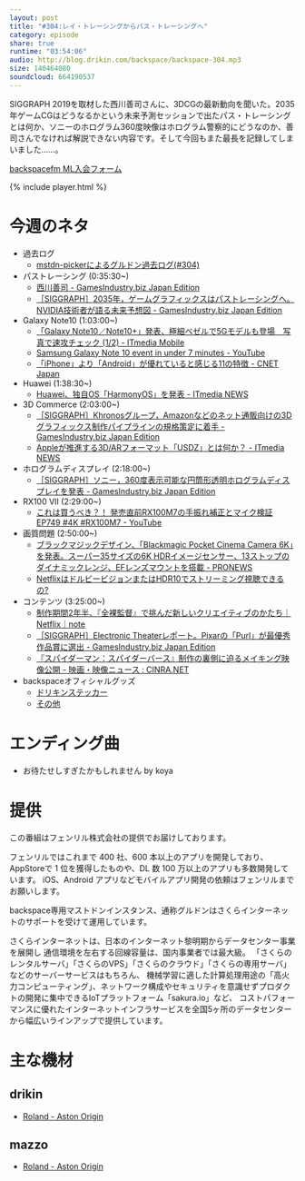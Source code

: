 ```yaml
---
layout: post
title: "#304:レイ・トレーシングからパス・トレーシングへ"
category: episode
share: true
runtime: "03:54:06"
audio: http://blog.drikin.com/backspace/backspace-304.mp3
size: 140464080
soundcloud: 664190537
---
```


SIGGRAPH 2019を取材した西川善司さんに、3DCGの最新動向を聞いた。2035年ゲームCGはどうなるかという未来予測セッションで出たパス・トレーシングとは何か、ソニーのホログラム360度映像はホログラム警察的にどうなのか、善司さんでなければ解説できない内容です。そして今回もまた最長を記録してしまいました……。

[backspacefm ML入会フォーム](http://backspace.us11.list-manage.com/subscribe?u=09c933bd3997c1d16dbed156a&id=84b6529b91)

{% include player.html %}


# 今週のネタ
* 過去ログ
  * [mstdn-pickerによるグルドン過去ログ(#304)](https://rbtnn.github.io/mstdn-picker/?instance=mstdn.guru&since_id=102590688402338637&max_id=102591735101455569)
* パストレーシング (0:35:30~)
  * [西川善司 - GamesIndustry.biz Japan Edition](http://jp.gamesindustry.biz/words/000/W00004/)
  * [［SIGGRAPH］2035年，ゲームグラフィックスはパストレーシングへ。NVIDIA技術者が語る未来予想図 - GamesIndustry.biz Japan Edition](http://jp.gamesindustry.biz/article/1907/19073102/)
* Galaxy Note10 (1:03:00~)
  * [「Galaxy Note10／Note10+」発表、極細ベゼルで5Gモデルも登場　写真で速攻チェック (1/2) - ITmedia Mobile](https://www.itmedia.co.jp/mobile/articles/1908/08/news062.html)
  * [Samsung Galaxy Note 10 event in under 7 minutes - YouTube](https://www.youtube.com/watch?v=-tWr9BRzW7I)
  * [「iPhone」より「Android」が優れていると感じる11の特徴 - CNET Japan](https://japan.cnet.com/article/35140554/)
* Huawei (1:38:30~)
  * [Huawei、独自OS「HarmonyOS」を発表 - ITmedia NEWS](https://www.itmedia.co.jp/news/articles/1908/09/news123.html)
* 3D Commerce (2:03:00~)
  * [［SIGGRAPH］Khronosグループ，Amazonなどのネット通販向けの3Dグラフィックス制作パイプラインの規格策定に着手 - GamesIndustry.biz Japan Edition](http://jp.gamesindustry.biz/article/1908/19080502/)
  * [Appleが推進する3D/ARフォーマット「USDZ」とは何か？ - ITmedia NEWS](https://www.itmedia.co.jp/news/articles/1806/14/news065.html)
* ホログラムディスプレイ (2:18:00~)
  * [［SIGGRAPH］ソニー，360度表示可能な円筒形透明ホログラムディスプレイを発表 - GamesIndustry.biz Japan Edition](http://jp.gamesindustry.biz/article/1908/19080201/)
* RX100 VII (2:29:00~)
  * [これは買うべき？！ 発売直前RX100M7の手振れ補正とマイク検証 EP749 #4K #RX100M7 - YouTube](https://www.youtube.com/watch?v=Ap8oIsxd4fg&feature=youtu.be)
* 画質問題 (2:50:00~)
  * [ブラックマジックデザイン、「Blackmagic Pocket Cinema Camera 6K」を発表。スーパー35サイズの6K HDRイメージセンサー、13ストップのダイナミックレンジ、EFレンズマウントを搭載 - PRONEWS](https://www.pronews.jp/news/20190809100018.html)
  * [NetflixはドルビービジョンまたはHDR10でストリーミング視聴できるの?](https://help.netflix.com/ja/node/42384)
* コンテンツ (3:25:00~)
  * [制作期間2年半、『全裸監督』で挑んだ新しいクリエイティブのかたち｜Netflix｜note](https://note.mu/netflix/n/n7998d5fbae7b)
  * [［SIGGRAPH］Electronic Theaterレポート。Pixarの「Purl」が最優秀作品賞に選出 - GamesIndustry.biz Japan Edition](http://jp.gamesindustry.biz/article/1908/19080702/)
  * [『スパイダーマン：スパイダーバース』制作の裏側に迫るメイキング映像公開 - 映画・映像ニュース : CINRA.NET](https://www.cinra.net/news/20190315-spiderverse)
* backspaceオフィシャルグッズ
  * [ドリキンステッカー](https://backspace.thebase.in/)
  * [その他](https://www.zazzle.co.jp/s/backspace+%E3%82%AE%E3%83%95%E3%83%88)

# エンディング曲
* お待たせしすぎたかもしれません by koya

# 提供

この番組はフェンリル株式会社の提供でお届けしております。

フェンリルではこれまで 400 社、600 本以上のアプリを開発しており、AppStoreで 1 位を獲得したものや、DL 数 100 万以上のアプリも多数開発しています。
iOS、Android アプリなどモバイルアプリ開発の依頼はフェンリルまでお願いします。

backspace専用マストドンインスタンス、通称グルドンはさくらインターネットのサポートを受けて運用しています。

さくらインターネットは、日本のインターネット黎明期からデータセンター事業を展開し
通信環境を左右する回線容量は、国内事業者では最大級。
「さくらのレンタルサーバ」「さくらのVPS」「さくらのクラウド」「さくらの専用サーバ」などのサーバーサービスはもちろん、
機械学習に適した計算処理用途の「高火力コンピューティング」、ネットワーク構成やセキュリティを意識せずプロダクトの開発に集中できるIoTプラットフォーム「sakura.io」など、
コストパフォーマンスに優れたインターネットインフラサービスを全国5ヶ所のデータセンターから幅広いラインアップで提供しています。

# 主な機材

## drikin
* [Roland - Aston Origin](http://amzn.asia/1OwAZ0w)

## mazzo
* [Roland - Aston Origin](http://amzn.asia/1OwAZ0w)
